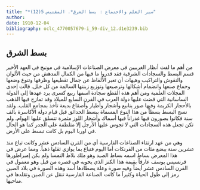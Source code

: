 ```yaml
---
title: "*سير العلم والاجتماع : بسط الشرق*. المقتبس 5(12)"
author: 
date: 1910-12-04
bibliography: oclc_4770057679-i_59-div_12.d1e3239.bib
---
```




##  بسط الشرق 


 من أهم ما لفت أنظار الغربيين في معرض الصناعات الإسلامية في مونيخ في العهد الأخير قسم البسط والسجادات الشرقية فقد قدروا ما فيها من الكمال المدهش من حيث الألوان والنقوش والتراكيب وهيهات أن تعبر الألفاظ عن جمال تقطيعها وظرفها وتنوع وضعها وجماع صنعها وانضمام أشكالها وترصيعها وتوزيع زينتها السالمة من كل خلل. قالت  إحدى  المجلات العلمية ومن أهم هذه القطع سجادة اسمها ربيع كسرى يرد عهدها إلى الدولة الساسانية التي قضت عليها دولة العرب في القرن السابع للميلاد وقد تمازج فيها الذهب بالأحجار الكريمة وفيها صور ينابيع وأشجار وأطيار وأصقاع بديعة تأخذ بمجامع القلب. ولقد نسج البسط بسطاًَ من هذا النوع المسماة ببسط الحدائق قبل قيام دولة الأكاسرة بألف سنة فكانوا يصورون فيها غدراناً فيها أسماك وأشجار اللوز مثمرة تتسلق عليها الهوام. ولم تكن تجعل هذه السجادات التي لا تجوس عليها الأرجل إلا متلطفة على الجدر كما هو الحال في اوربا اليوم بل كانت تبسط على الأرض. 

 وهي من عهد ارتقاء الصناعات الفارسية أي من القرن السادس  عشر  وكانت تباع منذ  عشرين  سنة ببضع مئات من الفرنكات أما اليوم فتباع بما يوازي ثقلها ذهباً. ومما عرض في هذا المعرض بساط اسمه بساط الصيد وهو ملك بلاط النمسا ولم يكن إمبراطورها فرنسيس يوسف عارفاً بقيمة هذا الكنز الذي يحويه في قصره من قبل وهو معمول في القرن السادس  عشر  أيضاً وفيه صورة وعلة يصطادها أسد وهذه الصورة   في بلاد الصين رمز إلى طول الحياة وكثيراً ما كانت الصناعة الفارسية تنقل عن الصين وتقلدها في مناحيها. 
